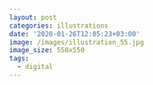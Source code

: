 ```yaml
---
layout: post
categories: illustrations
date: '2020-01-26T12:05:23+03:00'
image: /images/illustration_55.jpg
image_size: 550x550
tags:
  - digital
---
```

